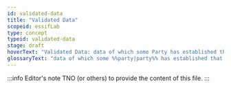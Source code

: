 ```yaml
---
id: validated-data
title: "Validated Data"
scopeid: essifLab
type: concept
typeid: validated-data
stage: draft
hoverText: "Validated Data: data of which some Party has established that it is valid, and hence suitahble to be used for some specific purpose(s)."
glossaryText: "data of which some %%party|party%% has established that it is valid, and hence suitahble to be used for some specific purpose(s)."
---
```


:::info Editor's note
TNO (or others) to provide the content of this file.
:::

